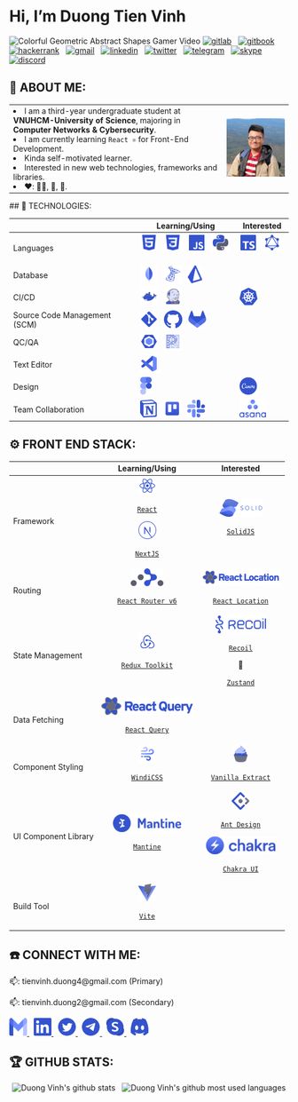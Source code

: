 # Hi, I’m Duong Tien Vinh

![Colorful Geometric Abstract Shapes Gamer Video](https://user-images.githubusercontent.com/64480713/170178949-3b2f98e8-c299-4f94-b311-4f30318d9e6e.gif)
[![gitlab](https://img.shields.io/badge/GitLab-330F63?style=flat-square&logo=gitlab&logoColor=white)](https://gitlab.com/DuckyMomo20012)
&nbsp;
[![gitbook](https://img.shields.io/badge/GitBook-7B36ED?style=flat-square&logo=gitbook&logoColor=white)](https://duckymomo20012.gitbook.io/crypto-learning/)
&nbsp;
[![hackerrank](https://img.shields.io/badge/-Hackerrank-2EC866?style=flat-square&logo=HackerRank&logoColor=white)](https://www.hackerrank.com/tienvinh_duong4)
&nbsp;
[![gmail](https://img.shields.io/badge/Gmail-D14836?style=flat-square&logo=gmail&logoColor=white)](mailto:tienvinh.duong4@gmail.com)
&nbsp;
[![linkedin](https://img.shields.io/badge/LinkedIn-0077B5?style=flat-square&logo=linkedin&logoColor=white)](https://www.linkedin.com/in/duong-tien-vinh)
&nbsp;
[![twitter](https://img.shields.io/badge/Twitter-1DA1F2?style=flat-square&logo=twitter&logoColor=white)](https://twitter.com/duckymomo20012)
&nbsp;
[![telegram](https://img.shields.io/badge/Telegram-2CA5E0?style=flat-square&logo=telegram&logoColor=white)](https://t.me/duckymomo20012)
&nbsp;
[![skype](https://img.shields.io/badge/Skype-00AFF0?style=flat-square&logo=skype&logoColor=white)](https://join.skype.com/invite/xabx5AI61PJc)
&nbsp;
[![discord](https://img.shields.io/badge/Discord-5865F2?style=flat-square&logo=discord&logoColor=white)](https://discordapp.com/users/509778560224067605/)

## 🦄 ABOUT ME:

<table>
    <tr>
        <td>
            <li>
                I am a third-year undergraduate student at <b>VNUHCM-University of Science</b>, majoring in <b>Computer Networks & Cybersecurity</b>.
            </li>
            <li>
                I am currently learning <code>React ⚛️</code> for Front-End Development.
            </li>
            <li>
                Kinda self-motivated learner.
            </li>
            <li>
                Interested in new web technologies, frameworks and libraries.
            </li>
            <li>
                ❤️: 🧑‍💻, 🎵, 🏸.
            </li>
        </td>
        <td>
            <img src="https://raw.githubusercontent.com/DuckyMomo20012/DuckyMomo20012/main/assets/avatar.jpg" width="300px" alt="Duong Vinh avatar" title="Hi, nice to meet you! 🤖"/>
        </td>
    </tr>
</table>
## 🤖 TECHNOLOGIES:
<table>
    <thead>
        <tr>
            <th></th>
            <th>Learning/Using</th>
            <th>Interested</th>
        </tr>
    </thead>
    <tbody>
        <tr>
            <td>Languages</td>
            <td>
                <picture>
                    <source media="(prefers-color-scheme: dark)" srcset="https://raw.githubusercontent.com/DuckyMomo20012/DuckyMomo20012/main/assets/dark/file_type_html.svg">
                    <img src="https://raw.githubusercontent.com/DuckyMomo20012/DuckyMomo20012/main/assets/light/file_type_html.svg" height="32px" alt="html" title="HTML"/>
                </picture>
                &nbsp;
                <picture>
                    <source media="(prefers-color-scheme: dark)" srcset="https://raw.githubusercontent.com/DuckyMomo20012/DuckyMomo20012/main/assets/dark/file_type_css.svg">
                    <img src="https://raw.githubusercontent.com/DuckyMomo20012/DuckyMomo20012/main/assets/light/file_type_css.svg" height="32px" alt="css" title="CSS"/>
                </picture>
                &nbsp;
                <picture>
                    <source media="(prefers-color-scheme: dark)" srcset="https://raw.githubusercontent.com/DuckyMomo20012/DuckyMomo20012/main/assets/dark/file_type_js_official.svg">
                    <img src="https://raw.githubusercontent.com/DuckyMomo20012/DuckyMomo20012/main/assets/light/file_type_js_official.svg" height="32px" alt="javascript" title="Javascript"/>
                </picture>
                &nbsp;
                <picture>
                    <source media="(prefers-color-scheme: dark)" srcset="https://raw.githubusercontent.com/DuckyMomo20012/DuckyMomo20012/main/assets/dark/file_type_python.svg">
                    <img src="https://raw.githubusercontent.com/DuckyMomo20012/DuckyMomo20012/main/assets/light/file_type_python.svg" height="32px" alt="python" title="Python"/>
                </picture>
                &nbsp;
            </td>
            <td>
                <picture>
                    <source media="(prefers-color-scheme: dark)" srcset="https://raw.githubusercontent.com/DuckyMomo20012/DuckyMomo20012/main/assets/dark/file_type_typescript_official.svg">
                    <img src="https://raw.githubusercontent.com/DuckyMomo20012/DuckyMomo20012/main/assets/light/file_type_typescript_official.svg" height="32px" alt="typescript" title="Typescript"/>
                </picture>
                &nbsp;
                <picture>
                    <source media="(prefers-color-scheme: dark)" srcset="https://raw.githubusercontent.com/DuckyMomo20012/DuckyMomo20012/main/assets/dark/file_type_graphql.svg">
                    <img src="https://raw.githubusercontent.com/DuckyMomo20012/DuckyMomo20012/main/assets/light/file_type_graphql.svg" height="32px" alt="graphql" title="GraphQL"/>
                </picture>
                &nbsp;
            </td>
        </tr>
        <tr>
            <td>Database</td>
            <td>
                <picture>
                    <source media="(prefers-color-scheme: dark)" srcset="https://raw.githubusercontent.com/DuckyMomo20012/DuckyMomo20012/main/assets/dark/file_type_mongo.svg">
                    <img src="https://raw.githubusercontent.com/DuckyMomo20012/DuckyMomo20012/main/assets/light/file_type_mongo.svg" height="32px" alt="mongodb" title="MongoDB"/>
                </picture>
                &nbsp;
                <picture>
                    <source media="(prefers-color-scheme: dark)" srcset="https://raw.githubusercontent.com/DuckyMomo20012/DuckyMomo20012/main/assets/dark/sql_server_logo.svg">
                    <img src="https://raw.githubusercontent.com/DuckyMomo20012/DuckyMomo20012/main/assets/light/sql_server_logo.svg" height="32px" alt="sql_server" title="SQL Server"/>
                </picture>
                &nbsp;
                <picture>
                    <source media="(prefers-color-scheme: dark)" srcset="https://raw.githubusercontent.com/DuckyMomo20012/DuckyMomo20012/main/assets/dark/prisma_logo.svg">
                    <img src="https://raw.githubusercontent.com/DuckyMomo20012/DuckyMomo20012/main/assets/light/prisma_logo.svg" height="32px" alt="prisma" title="Prisma"/>
                </picture>
                &nbsp;
            </td>
            <td>
            </td>
        </tr>
        <tr>
            <td>CI/CD</td>
            <td>
                <picture>
                    <source media="(prefers-color-scheme: dark)" srcset="https://raw.githubusercontent.com/DuckyMomo20012/DuckyMomo20012/main/assets/dark/file_type_docker.svg">
                    <img src="https://raw.githubusercontent.com/DuckyMomo20012/DuckyMomo20012/main/assets/light/file_type_docker.svg" height="32px" alt="dockerfile" title="Docker"/>
                </picture>
                &nbsp;
                <picture>
                    <source media="(prefers-color-scheme: dark)" srcset="https://raw.githubusercontent.com/DuckyMomo20012/DuckyMomo20012/main/assets/dark/file_type_jenkins.svg">
                    <img src="https://raw.githubusercontent.com/DuckyMomo20012/DuckyMomo20012/main/assets/light/file_type_jenkins.svg" height="32px" alt="jenkinsfile" title="Jenkins"/>
                </picture>
                &nbsp;
            </td>
            <td>
                <picture>
                    <source media="(prefers-color-scheme: dark)" srcset="https://raw.githubusercontent.com/DuckyMomo20012/DuckyMomo20012/main/assets/dark/kubernetes_logo.svg">
                    <img src="https://raw.githubusercontent.com/DuckyMomo20012/DuckyMomo20012/main/assets/light/kubernetes_logo.svg" height="32px" alt="kubernetes" title="Kubernetes"/>
                </picture>
                &nbsp;
            </td>
        </tr>
        <tr>
            <td>Source Code Management (SCM)</td>
            <td>
                <picture>
                    <source media="(prefers-color-scheme: dark)" srcset="https://raw.githubusercontent.com/DuckyMomo20012/DuckyMomo20012/main/assets/dark/file_type_git.svg">
                    <img src="https://raw.githubusercontent.com/DuckyMomo20012/DuckyMomo20012/main/assets/light/file_type_git.svg" height="32px" alt="git" title="Git"/>
                </picture>
                &nbsp;
                <picture>
                    <source media="(prefers-color-scheme: dark)" srcset="https://raw.githubusercontent.com/DuckyMomo20012/DuckyMomo20012/main/assets/dark/github_logo.svg">
                    <img src="https://raw.githubusercontent.com/DuckyMomo20012/DuckyMomo20012/main/assets/light/github_logo.svg" height="32px" alt="github" title="Github"/>
                </picture>
                &nbsp;
                <picture>
                    <source media="(prefers-color-scheme: dark)" srcset="https://raw.githubusercontent.com/DuckyMomo20012/DuckyMomo20012/main/assets/dark/gitlab_logo.svg">
                    <img src="https://raw.githubusercontent.com/DuckyMomo20012/DuckyMomo20012/main/assets/light/gitlab_logo.svg" height="32px" alt="gitlab" title="Gitlab"/>
                </picture>
                &nbsp;
            </td>
            <td>
            </td>
        </tr>
        <tr>
            <td>QC/QA</td>
            <td>
                <picture>
                    <source media="(prefers-color-scheme: dark)" srcset="https://raw.githubusercontent.com/DuckyMomo20012/DuckyMomo20012/main/assets/dark/file_type_eslint.svg">
                    <img src="https://raw.githubusercontent.com/DuckyMomo20012/DuckyMomo20012/main/assets/light/file_type_eslint.svg" height="32px" alt="eslint" title="ESLint"/>
                </picture>
                &nbsp;
                <picture>
                    <source media="(prefers-color-scheme: dark)" srcset="https://raw.githubusercontent.com/DuckyMomo20012/DuckyMomo20012/main/assets/dark/file_type_prettier.svg">
                    <img src="https://raw.githubusercontent.com/DuckyMomo20012/DuckyMomo20012/main/assets/light/file_type_prettier.svg" height="32px" alt="prettier" title="Prettier"/>
                </picture>
                &nbsp;
            </td>
            <td>
            </td>
        </tr>
        <tr>
            <td>Text Editor</td>
            <td>
                <picture>
                    <source media="(prefers-color-scheme: dark)" srcset="https://raw.githubusercontent.com/DuckyMomo20012/DuckyMomo20012/main/assets/dark/file_type_vscode.svg">
                    <img src="https://raw.githubusercontent.com/DuckyMomo20012/DuckyMomo20012/main/assets/light/file_type_vscode.svg" height="32px" alt="vscode" title="VSCode"/>
                </picture>
                &nbsp;
            </td>
            <td>
            </td>
        </tr>
        <tr>
            <td>Design</td>
            <td>
                <picture>
                    <source media="(prefers-color-scheme: dark)" srcset="https://raw.githubusercontent.com/DuckyMomo20012/DuckyMomo20012/main/assets/dark/figma_logo.svg">
                    <img src="https://raw.githubusercontent.com/DuckyMomo20012/DuckyMomo20012/main/assets/light/figma_logo.svg" height="32px" alt="figma" title="Figma"/>
                </picture>
                &nbsp;
            </td>
            <td>
                <picture>
                    <source media="(prefers-color-scheme: dark)" srcset="https://raw.githubusercontent.com/DuckyMomo20012/DuckyMomo20012/main/assets/dark/canva_logo.svg">
                    <img src="https://raw.githubusercontent.com/DuckyMomo20012/DuckyMomo20012/main/assets/light/canva_logo.svg" height="32px" alt="canva" title="Canva"/>
                </picture>
                &nbsp;
            </td>
        </tr>
        <tr>
            <td>Team Collaboration</td>
            <td>
                <picture>
                    <source media="(prefers-color-scheme: dark)" srcset="https://raw.githubusercontent.com/DuckyMomo20012/DuckyMomo20012/main/assets/dark/notion_logo.svg">
                    <img src="https://raw.githubusercontent.com/DuckyMomo20012/DuckyMomo20012/main/assets/light/notion_logo.svg" height="32px" alt="notion" title="Notion"/>
                </picture>
                &nbsp;
                <picture>
                    <source media="(prefers-color-scheme: dark)" srcset="https://raw.githubusercontent.com/DuckyMomo20012/DuckyMomo20012/main/assets/dark/trello_logo.svg">
                    <img src="https://raw.githubusercontent.com/DuckyMomo20012/DuckyMomo20012/main/assets/light/trello_logo.svg" height="32px" alt="trello" title="Trello"/>
                </picture>
                &nbsp;
                <picture>
                    <source media="(prefers-color-scheme: dark)" srcset="https://raw.githubusercontent.com/DuckyMomo20012/DuckyMomo20012/main/assets/dark/slack_logo.svg">
                    <img src="https://raw.githubusercontent.com/DuckyMomo20012/DuckyMomo20012/main/assets/light/slack_logo.svg" height="32px" alt="slack" title="Slack"/>
                </picture>
                &nbsp;
            </td>
            <td>
                <picture>
                    <source media="(prefers-color-scheme: dark)" srcset="https://raw.githubusercontent.com/DuckyMomo20012/DuckyMomo20012/main/assets/dark/asana_logo.svg">
                    <img src="https://raw.githubusercontent.com/DuckyMomo20012/DuckyMomo20012/main/assets/light/asana_logo.svg" height="32px" alt="asana" title="Asana"/>
                </picture>
                &nbsp;
            </td>
        </tr>
    </tbody>
</table>

## ⚙️ FRONT END STACK:

<table>
    <thead>
        <tr>
            <th></th>
            <th>Learning/Using</th>
            <th>Interested</th>
        </tr>
    </thead>
    <tbody>
        <tr>
            <td>Framework</td>
            <td align="center">
                <picture>
                    <source media="(prefers-color-scheme: dark)" srcset="https://raw.githubusercontent.com/DuckyMomo20012/DuckyMomo20012/main/assets/dark/file_type_reactjs.svg">
                    <img src="https://raw.githubusercontent.com/DuckyMomo20012/DuckyMomo20012/main/assets/light/file_type_reactjs.svg" height="32px" alt="reactjs" title="React JS"/>
                </picture>
                <p align="center"><code><a href="https://reactjs.org/">React</a></code></p>
                <picture>
                    <source media="(prefers-color-scheme: dark)" srcset="https://raw.githubusercontent.com/DuckyMomo20012/DuckyMomo20012/main/assets/dark/nextjs_logo.svg">
                    <img src="https://raw.githubusercontent.com/DuckyMomo20012/DuckyMomo20012/main/assets/light/nextjs_logo.svg" height="32px" alt="nextjs" title="Next JS"/>
                </picture>
                <p align="center"><code><a href="https://nextjs.org/">NextJS</a></code></p>
            </td>
            <td align="center">
                <picture>
                    <source media="(prefers-color-scheme: dark)" srcset="https://raw.githubusercontent.com/DuckyMomo20012/DuckyMomo20012/main/assets/dark/solidjs_logo.svg">
                    <img src="https://raw.githubusercontent.com/DuckyMomo20012/DuckyMomo20012/main/assets/light/solidjs_logo.svg" height="32px" alt="solidjs" title="Solid JS"/>
                </picture>
                <p align="center"><code><a href="https://www.solidjs.com/">SolidJS</a></code></p>
            </td>
        </tr>
        <tr>
            <td>Routing</td>
            <td align="center">
                <picture>
                    <source media="(prefers-color-scheme: dark)" srcset="https://raw.githubusercontent.com/DuckyMomo20012/DuckyMomo20012/main/assets/dark/react_router_logo.svg">
                    <img src="https://raw.githubusercontent.com/DuckyMomo20012/DuckyMomo20012/main/assets/light/react_router_logo.svg" height="32px" alt="react_router" title="React Router v6"/>
                </picture>
                <p align="center"><code><a href="https://reactrouter.com/docs/en/v6">React Router v6</a></code></p>
            </td>
            <td align="center">
                <picture>
                    <source media="(prefers-color-scheme: dark)" srcset="https://raw.githubusercontent.com/DuckyMomo20012/DuckyMomo20012/main/assets/dark/react_location_logo.svg">
                    <img src="https://raw.githubusercontent.com/DuckyMomo20012/DuckyMomo20012/main/assets/light/react_location_logo.svg" height="32px" alt="react_location" title="React Location"/>
                </picture>
                <p align="center"><code><a href="https://react-location.tanstack.com/">React Location</a></code></p>
            </td>
        </tr>
        <tr>
            <td>State Management</td>
            <td align="center">
                <picture>
                    <source media="(prefers-color-scheme: dark)" srcset="https://raw.githubusercontent.com/DuckyMomo20012/DuckyMomo20012/main/assets/dark/redux_logo.svg">
                    <img src="https://raw.githubusercontent.com/DuckyMomo20012/DuckyMomo20012/main/assets/light/redux_logo.svg" height="32px" alt="redux" title="Redux Toolkit"/>
                </picture>
                <p align="center"><code><a href="https://redux-toolkit.js.org/">Redux Toolkit</a></code></p>
            </td>
            <td align="center">
                <picture>
                    <source media="(prefers-color-scheme: dark)" srcset="https://raw.githubusercontent.com/DuckyMomo20012/DuckyMomo20012/main/assets/dark/recoil_logo.svg">
                    <img src="https://raw.githubusercontent.com/DuckyMomo20012/DuckyMomo20012/main/assets/light/recoil_logo.svg" height="32px" alt="recoil" title="Recoil"/>
                </picture>
                <p align="center"><code><a href="https://recoiljs.org/">Recoil</a></code></p>
                <p>🐻</p>
                <p align="center"><code><a href="https://github.com/pmndrs/zustand">Zustand</a></code></p>
            </td>
        </tr>
        <tr>
            <td>Data Fetching</td>
            <td align="center">
                <picture>
                    <source media="(prefers-color-scheme: dark)" srcset="https://raw.githubusercontent.com/DuckyMomo20012/DuckyMomo20012/main/assets/dark/react_query_logo.svg">
                    <img src="https://raw.githubusercontent.com/DuckyMomo20012/DuckyMomo20012/main/assets/light/react_query_logo.svg" height="32px" alt="react_query" title="React Query"/>
                </picture>
                <p align="center"><code><a href="https://react-query.tanstack.com/">React Query</a></code></p>
            </td>
            <td align="center">
            </td>
        </tr>
        <tr>
            <td>Component Styling</td>
            <td align="center">
                <picture>
                    <source media="(prefers-color-scheme: dark)" srcset="https://raw.githubusercontent.com/DuckyMomo20012/DuckyMomo20012/main/assets/dark/windi_css_logo.svg">
                    <img src="https://raw.githubusercontent.com/DuckyMomo20012/DuckyMomo20012/main/assets/light/windi_css_logo.svg" height="32px" alt="windicss" title="WindiCSS"/>
                </picture>
                <p align="center"><code><a href="https://windicss.org/">WindiCSS</a></code></p>
            </td>
            <td align="center">
                <picture>
                    <source media="(prefers-color-scheme: dark)" srcset="https://raw.githubusercontent.com/DuckyMomo20012/DuckyMomo20012/main/assets/dark/vanilla_extract_logo.svg">
                    <img src="https://raw.githubusercontent.com/DuckyMomo20012/DuckyMomo20012/main/assets/light/vanilla_extract_logo.svg" height="32px" alt="vanilla_extract" title="Vanilla Extract"/>
                </picture>
                <p align="center"><code><a href="https://vanilla-extract.style/">Vanilla Extract</a></code></p>
            </td>
        </tr>
        <tr>
            <td>UI Component Library</td>
            <td align="center">
                <picture>
                    <source media="(prefers-color-scheme: dark)" srcset="https://raw.githubusercontent.com/DuckyMomo20012/DuckyMomo20012/main/assets/dark/mantine_logo.svg">
                    <img src="https://raw.githubusercontent.com/DuckyMomo20012/DuckyMomo20012/main/assets/light/mantine_logo.svg" height="32px" alt="mantine" title="Mantine"/>
                </picture>
                <p align="center"><code><a href="https://mantine.dev/">Mantine</a></code></p>
            </td>
            <td align="center">
                <picture>
                    <source media="(prefers-color-scheme: dark)" srcset="https://raw.githubusercontent.com/DuckyMomo20012/DuckyMomo20012/main/assets/dark/ant_design_logo.svg">
                    <img src="https://raw.githubusercontent.com/DuckyMomo20012/DuckyMomo20012/main/assets/light/ant_design_logo.svg" height="32px" alt="ant_design" title="Ant Design"/>
                </picture>
                <p align="center"><code><a href="https://ant.design/">Ant Design</a></code></p>
                <picture>
                    <source media="(prefers-color-scheme: dark)" srcset="https://raw.githubusercontent.com/DuckyMomo20012/DuckyMomo20012/main/assets/dark/chakra_logo.svg">
                    <img src="https://raw.githubusercontent.com/DuckyMomo20012/DuckyMomo20012/main/assets/light/chakra_logo.svg" height="32px" alt="chakra" title="Chakra UI"/>
                </picture>
                <p align="center"><code><a href="https://chakra-ui.com/">Chakra UI</a></code></p>
            </td>
        </tr>
        <tr>
            <td>Build Tool</td>
            <td align="center">
                <picture>
                    <source media="(prefers-color-scheme: dark)" srcset="https://raw.githubusercontent.com/DuckyMomo20012/DuckyMomo20012/main/assets/dark/vite_logo.svg">
                    <img src="https://raw.githubusercontent.com/DuckyMomo20012/DuckyMomo20012/main/assets/light/vite_logo.svg" height="32px" alt="vite" title="Vite"/>
                </picture>
                <p align="center"><code><a href="https://vitejs.dev/">Vite</a></code></p>
            </td>
            <td align="center">
            </td>
        </tr>
    </tbody>
</table>

## ☎️ CONNECT WITH ME:

<p>📫: tienvinh.duong4@gmail.com (Primary)</p>
<p>📫: tienvinh.duong2@gmail.com (Secondary)</p>
<a href="mailto:tienvinh.duong4@gmail.com">
    <picture>
        <source media="(prefers-color-scheme: dark)" srcset="https://raw.githubusercontent.com/DuckyMomo20012/DuckyMomo20012/main/assets/dark/gmail_logo.svg">
        <img src="https://raw.githubusercontent.com/DuckyMomo20012/DuckyMomo20012/main/assets/light/gmail_logo.svg" height="32px" width="32px" alt="gmail" title="Mail me"/>
</a>
</picture>
&nbsp;
<a href="https://www.linkedin.com/in/duong-tien-vinh">
    <picture>
        <source media="(prefers-color-scheme: dark)" srcset="https://raw.githubusercontent.com/DuckyMomo20012/DuckyMomo20012/main/assets/dark/linkedin_logo.svg">
        <img src="https://raw.githubusercontent.com/DuckyMomo20012/DuckyMomo20012/main/assets/light/linkedin_logo.svg" height="32px" width="32px" alt="linkedin" title="My LinkedIn profile"/>
</a>
</picture>
&nbsp;
<a href="https://twitter.com/duckymomo20012">
    <picture>
        <source media="(prefers-color-scheme: dark)" srcset="https://raw.githubusercontent.com/DuckyMomo20012/DuckyMomo20012/main/assets/dark/twitter_logo.svg">
        <img src="https://raw.githubusercontent.com/DuckyMomo20012/DuckyMomo20012/main/assets/light/twitter_logo.svg" height="32px" width="32px" alt="twitter" title="My Twitter account"/>
</a>
</picture>
&nbsp;
<a href="https://t.me/duckymomo20012">
    <picture>
        <source media="(prefers-color-scheme: dark)" srcset="https://raw.githubusercontent.com/DuckyMomo20012/DuckyMomo20012/main/assets/dark/telegram_logo.svg">
        <img src="https://raw.githubusercontent.com/DuckyMomo20012/DuckyMomo20012/main/assets/light/telegram_logo.svg" height="32px" width="32px" alt="telegram" title="My Telegram account"/>
</a>
</picture>
&nbsp;
<a href="https://join.skype.com/invite/xabx5AI61PJc">
    <picture>
        <source media="(prefers-color-scheme: dark)" srcset="https://raw.githubusercontent.com/DuckyMomo20012/DuckyMomo20012/main/assets/dark/skype_logo.svg">
        <img src="https://raw.githubusercontent.com/DuckyMomo20012/DuckyMomo20012/main/assets/light/skype_logo.svg" height="32px" width="32px" alt="skype" title="My Skype account"/>
</a>
</picture>
&nbsp;
<a href="https://discordapp.com/users/509778560224067605/">
    <picture>
        <source media="(prefers-color-scheme: dark)" srcset="https://raw.githubusercontent.com/DuckyMomo20012/DuckyMomo20012/main/assets/dark/discord_logo.svg">
        <img src="https://raw.githubusercontent.com/DuckyMomo20012/DuckyMomo20012/main/assets/light/discord_logo.svg" height="32px" width="32px" alt="discord" title="My Dicord account"/>
</a>
</picture>

## 🏆 GITHUB STATS:

<!-- Dark Mode:
    - title_color= #B7C4FF
    - text_color= #E4E1E6
    - icon_color= #E5BAD9
    - bg_color= #45464F

    Top Languages config:
    - layout=compact
    - langs_count=10 -->

<p align="center">
    <picture>
        <source media="(prefers-color-scheme: dark)" srcset="https://github-readme-stats.vercel.app/api?username=DuckyMomo20012&show_icons=true&title_color=B7C4FF&text_color=E4E1E6&icon_color=E5BAD9&bg_color=45464F" alt="Duong Vinh's github stats" title="My statistics">
        <img align="top" width="50%" src="https://github-readme-stats.vercel.app/api?username=DuckyMomo20012&show_icons=true&title_color=B7C4FF&text_color=E4E1E6&icon_color=E5BAD9&bg_color=45464F" alt="Duong Vinh's github stats" title="My statistics"/>
    </picture>
    &nbsp;
    <picture>
        <source media="(prefers-color-scheme: dark)" srcset="https://github-readme-stats.vercel.app/api/top-langs/?username=DuckyMomo20012&layout=compact&langs_count=10&&title_color=B7C4FF&text_color=E4E1E6&icon_color=E5BAD9&bg_color=45464F" alt="Duong Vinh's github most used languages" title="My most used languages">
        <img align="top" width="40%" src="https://github-readme-stats.vercel.app/api/top-langs/?username=DuckyMomo20012&layout=compact&langs_count=10&&title_color=B7C4FF&text_color=E4E1E6&icon_color=E5BAD9&bg_color=45464F" alt="Duong Vinh's github most used languages" title="My most used languages"/>
    </picture>
</p>
